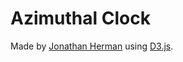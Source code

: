 # Azimuthal Clock

Made by [Jonathan Herman](https://lasercar.github.io) using [D3.js](https://d3js.org).
